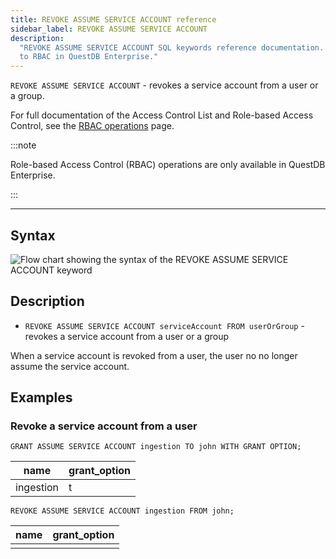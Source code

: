 ```yaml
---
title: REVOKE ASSUME SERVICE ACCOUNT reference
sidebar_label: REVOKE ASSUME SERVICE ACCOUNT
description:
  "REVOKE ASSUME SERVICE ACCOUNT SQL keywords reference documentation. Applies
  to RBAC in QuestDB Enterprise."
---
```


`REVOKE ASSUME SERVICE ACCOUNT` - revokes a service account from a user or a
group.

For full documentation of the Access Control List and Role-based Access Control,
see the [RBAC operations](/docs/operations/rbac) page.

:::note

Role-based Access Control (RBAC) operations are only available in QuestDB
Enterprise.

:::

---

## Syntax

![Flow chart showing the syntax of the REVOKE ASSUME SERVICE ACCOUNT keyword](/images/docs/diagrams/revokeAssumeServiceAccount.svg)

## Description

- `REVOKE ASSUME SERVICE ACCOUNT serviceAccount FROM userOrGroup` - revokes a
  service account from a user or a group

When a service account is revoked from a user, the user no no longer assume the
service account.

## Examples

### Revoke a service account from a user

```questdb-sql
GRANT ASSUME SERVICE ACCOUNT ingestion TO john WITH GRANT OPTION;
```

| name      | grant_option |
| --------- | ------------ |
| ingestion | t            |

```questdb-sql
REVOKE ASSUME SERVICE ACCOUNT ingestion FROM john;
```

| name | grant_option |
| ---- | ------------ |
|      |              |
